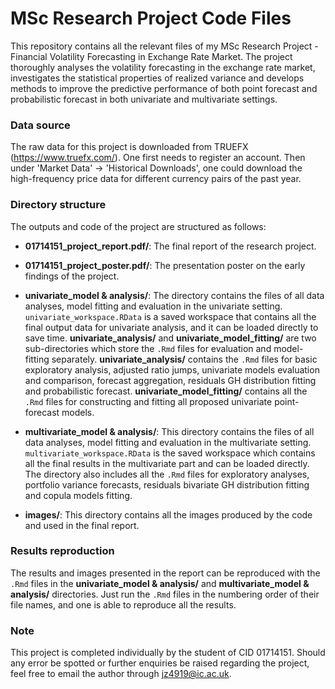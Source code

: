# MSc Research Project Code Files

This repository contains all the relevant files of my MSc Research Project - Financial Volatility Forecasting in Exchange Rate Market. The project thoroughly analyses the volatility forecasting in the exchange rate market, investigates the statistical properties of realized variance and develops methods to improve the predictive performance of both point forecast and probabilistic forecast in both univariate and multivariate settings.

### Data source
The raw data for this project is downloaded from TRUEFX (https://www.truefx.com/). One first needs to register an account. Then under 'Market Data' -> 'Historical Downloads', one could download the high-frequency price data for different currency pairs of the past year.

### Directory structure
The outputs and code of the project are structured as follows:
-   **01714151_project_report.pdf/**: The final report of the research project.

-   **01714151_project_poster.pdf/**: The presentation poster on the early findings of the project.

-   **univariate_model & analysis/**: The directory contains the files of all data analyses, model fitting and evaluation in the univariate setting. `univariate_workspace.RData` is a saved workspace that contains all the final output data for univariate analysis, and it can be loaded directly to save time. **univariate_analysis/** and **univariate_model_fitting/** are two sub-directories which store the `.Rmd` files for evaluation and model-fitting separately. **univariate_analysis/** contains the `.Rmd` files for basic exploratory analysis, adjusted ratio jumps, univariate models evaluation and comparison, forecast aggregation, residuals GH distribution fitting and probabilistic forecast. **univariate_model_fitting/** contains all the `.Rmd` files for constructing and fitting all proposed univariate point-forecast models.

-   **multivariate_model & analysis/**: This directory contains the files of all data analyses, model fitting and evaluation in the multivariate setting. `multivariate_workspace.RData` is the saved workspace which contains all the final results in the multivariate part and can be loaded directly. The directory also includes all the `.Rmd` files for exploratory analyses, portfolio variance forecasts, residuals bivariate GH distribution fitting and copula models fitting.

-   **images/**: This directory contains all the images produced by the code and used in the final report.

### Results reproduction
The results and images presented in the report can be reproduced with the `.Rmd` files in the **univariate_model & analysis/** and **multivariate_model & analysis/** directories. Just run the `.Rmd` files in the numbering order of their file names, and one is able to reproduce all the results.

### Note
This project is completed individually by the student of CID 01714151. Should any error be spotted or further enquiries be raised regarding the project, feel free to email the author through jz4919@ic.ac.uk. 
